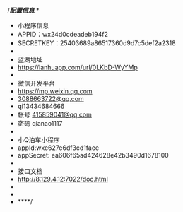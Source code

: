 /*****配置信息*****
* 
* 小程序信息
* APPID：wx24d0cdeadeb194f2
* SECRETKEY：25403689a86517360d9d7c5def2a2318
* 
* 蓝湖地址
* https://lanhuapp.com/url/0LKbD-WyYMp
* 
* 微信开发平台
* https://mp.weixin.qq.com
* 3088663722@qq.com
* qi13434684666 
* 帐号 415859041@qq.com
* 密码 qianao1117
*  
* 小Q泊车小程序
* appId:wxe627e6df3cd1faee
* appSecret: ea606f65ad424628e42b3490d1678100
*  
* 接口文档
* http://8.129.4.12:7022/doc.html
* 
*  
* ****/
